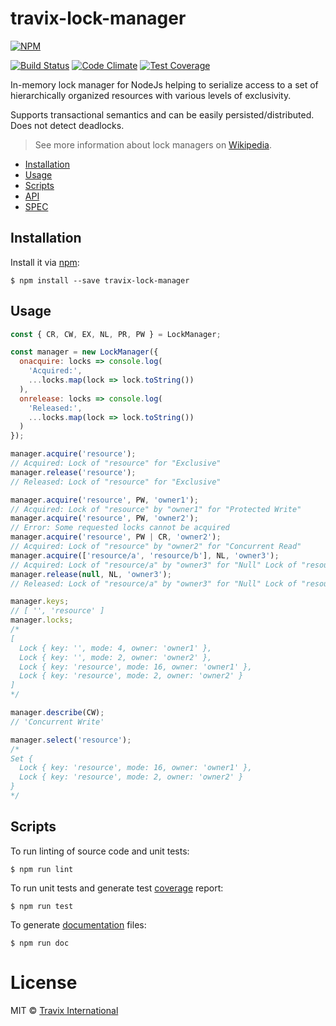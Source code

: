 # travix-lock-manager

[![NPM](https://nodei.co/npm/travix-lock-manager.png?compact=true)](https://nodei.co/npm/travix-lock-manager)

[![Build Status](https://travis-ci.org/Travix-International/travix-lock-manager.svg)](https://travis-ci.org/Travix-International/travix-lock-manager)
[![Code Climate](https://codeclimate.com/github/Travix-International/travix-lock-manager/badges/gpa.svg)](https://codeclimate.com/github/Travix-International/travix-lock-manager)
[![Test Coverage](https://codeclimate.com/github/Travix-International/travix-lock-manager/badges/coverage.svg)](https://codeclimate.com/github/Travix-International/travix-lock-manager/coverage)

In-memory lock manager for NodeJs helping to serialize access to a set of hierarchically organized resources with various levels of exclusivity.

Supports transactional semantics and can be easily persisted/distributed.
Does not detect deadlocks.

> See more information about lock managers on [Wikipedia](https://en.wikipedia.org/wiki/Distributed_lock_manager).

* [Installation](#installation)
* [Usage](#usage)
* [Scripts](#scripts)
* [API](https://github.com/Travix-International/travix-lock-manager/blob/master/doc/API.md)
* [SPEC](https://github.com/Travix-International/travix-lock-manager/blob/master/doc/SPEC.md)

## Installation

Install it via [npm](https://npmjs.com):

```
$ npm install --save travix-lock-manager
```

## Usage

```js
const { CR, CW, EX, NL, PR, PW } = LockManager;

const manager = new LockManager({
  onacquire: locks => console.log(
    'Acquired:',
    ...locks.map(lock => lock.toString())
  ),
  onrelease: locks => console.log(
    'Released:',
    ...locks.map(lock => lock.toString())
  )
});

manager.acquire('resource');
// Acquired: Lock of "resource" for "Exclusive"
manager.release('resource');
// Released: Lock of "resource" for "Exclusive"

manager.acquire('resource', PW, 'owner1');
// Acquired: Lock of "resource" by "owner1" for "Protected Write"
manager.acquire('resource', PW, 'owner2');
// Error: Some requested locks cannot be acquired
manager.acquire('resource', PW | CR, 'owner2');
// Acquired: Lock of "resource" by "owner2" for "Concurrent Read"
manager.acquire(['resource/a', 'resource/b'], NL, 'owner3');
// Acquired: Lock of "resource/a" by "owner3" for "Null" Lock of "resource/b" by "owner3" for "Null"
manager.release(null, NL, 'owner3');
// Released: Lock of "resource/a" by "owner3" for "Null" Lock of "resource/b" by "owner3" for "Null"

manager.keys;
// [ '', 'resource' ]
manager.locks;
/*
[
  Lock { key: '', mode: 4, owner: 'owner1' },
  Lock { key: '', mode: 2, owner: 'owner2' },
  Lock { key: 'resource', mode: 16, owner: 'owner1' },
  Lock { key: 'resource', mode: 2, owner: 'owner2' }
]
*/

manager.describe(CW);
// 'Concurrent Write'

manager.select('resource');
/*
Set {
  Lock { key: 'resource', mode: 16, owner: 'owner1' },
  Lock { key: 'resource', mode: 2, owner: 'owner2' }
}
*/
```

## Scripts

To run linting of source code and unit tests:

```
$ npm run lint
```

To run unit tests and generate test [coverage](https://codeclimate.com/github/Travix-International/travix-lock-manager/coverage) report:

```
$ npm run test
```

To generate [documentation](https://github.com/Travix-International/travix-lock-manager/tree/master/doc/) files:

```
$ npm run doc
```

# License

MIT © [Travix International](http://travix.com)
